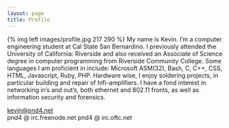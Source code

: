 ```yaml
---
layout: page
title: Profile
---
```

{% img left images/profile.jpg 217 290 %} My name is Kevin. I’m a computer engineering student at Cal State San Bernardino. I previously attended the University of California: Riverside and also received an Associate of Science degree in computer programming from Riverside Community College. Some languages I am proficient in include: Microsoft ASM(32), Bash, C, C++, CSS, HTML, Javascript, Ruby, PHP. Hardware wise, I enjoy soldering projects, in particular building and repair of hifi-amplifiers. I have a fond interest in networking in’s and out’s, both ethernet and 802.11 fronts, as well as information security and forensics.

kevin@pnd4.net  
pnd4 @ irc.freenode.net
pnd4 @ irc.oftc.net
